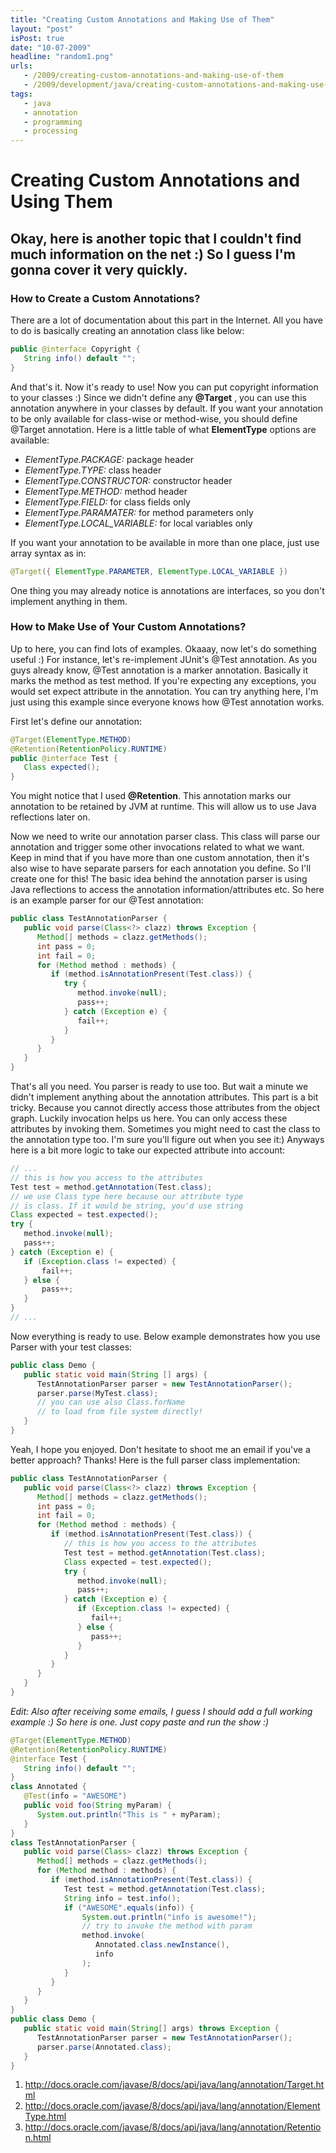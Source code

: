 ```yaml
---
title: "Creating Custom Annotations and Making Use of Them"
layout: "post"
isPost: true
date: "10-07-2009"
headline: "random1.png"
urls:
   - /2009/creating-custom-annotations-and-making-use-of-them
   - /2009/development/java/creating-custom-annotations-and-making-use-of-them
tags:
   - java
   - annotation
   - programming
   - processing
---
```


# Creating Custom Annotations and Using Them

## Okay, here is another topic that I couldn't find much information on the net :) So I guess I'm gonna cover it very quickly.

### How to Create a Custom Annotations?

There are a lot of documentation about this part in the Internet. All you have to do is basically creating an annotation class like below:

```java
public @interface Copyright {
   String info() default "";
}
```

And that's it. Now it's ready to use! Now you can put copyright information to your classes :) Since we didn't define any **@Target** , you can use this annotation anywhere in your classes by default. If you want your annotation to be only available for class-wise or method-wise, you should define @Target annotation. Here is a little table of what **ElementType** options are available:

* *ElementType.PACKAGE:* package header
* *ElementType.TYPE:* class header
* *ElementType.CONSTRUCTOR:* constructor header
* *ElementType.METHOD:* method header
* *ElementType.FIELD:* for class fields only
* *ElementType.PARAMATER:* for method parameters only
* *ElementType.LOCAL_VARIABLE:* for local variables only

If you want your annotation to be available in more than one place, just use array syntax as in:

```java
@Target({ ElementType.PARAMETER, ElementType.LOCAL_VARIABLE })
```

One thing you may already notice is annotations are interfaces, so you don't implement anything in them.

### How to Make Use of Your Custom Annotations?

Up to here, you can find lots of examples. Okaaay, now let's do something useful :) For instance, let's re-implement JUnit's @Test annotation. As you guys already know, @Test annotation is a marker annotation. Basically it marks the method as test method. If you're expecting any exceptions, you would set expect attribute in the annotation. You can try anything here, I'm just using this example since everyone knows how @Test annotation works.

First let's define our annotation:

```java
@Target(ElementType.METHOD)
@Retention(RetentionPolicy.RUNTIME)
public @interface Test {
   Class expected();
}
```

You might notice that I used **@Retention**. This annotation marks our annotation to be retained by JVM at runtime. This will allow us to use Java reflections later on.

Now we need to write our annotation parser class. This class will parse our annotation and trigger some other invocations related to what we want. Keep in mind that if you have more than one custom annotation, then it's also wise to have separate parsers for each annotation you define. So I'll create one for this! The basic idea behind the annotation parser is using Java reflections to access the annotation information/attributes etc. So here is an example parser for our @Test annotation:

```java
public class TestAnnotationParser {
   public void parse(Class<?> clazz) throws Exception {
      Method[] methods = clazz.getMethods();
      int pass = 0;
      int fail = 0;
      for (Method method : methods) {
         if (method.isAnnotationPresent(Test.class)) {
            try {
               method.invoke(null);
               pass++;
            } catch (Exception e) {
               fail++;
            }
         }
      }
   }
}
```

That's all you need. You parser is ready to use too. But wait a minute we didn't implement anything about the annotation attributes. This part is a bit tricky. Because you cannot directly access those attributes from the object graph. Luckily invocation helps us here. You can only access these attributes by invoking them. Sometimes you might need to cast the class to the annotation type too. I'm sure you'll figure out when you see it:) Anyways here is a bit more logic to take our expected attribute into account:

```java
// ...
// this is how you access to the attributes
Test test = method.getAnnotation(Test.class);
// we use Class type here because our attribute type
// is class. If it would be string, you'd use string
Class expected = test.expected();
try {
   method.invoke(null);
   pass++;
} catch (Exception e) {
   if (Exception.class != expected) {
       fail++;
   } else {
       pass++;
   }
}
// ...
```

Now everything is ready to use. Below example demonstrates how you use Parser with your test classes:

```java
public class Demo {
   public static void main(String [] args) {
      TestAnnotationParser parser = new TestAnnotationParser();
      parser.parse(MyTest.class);
      // you can use also Class.forName
      // to load from file system directly!
   }
}
```

Yeah, I hope you enjoyed. Don't hesitate to shoot me an email if you've a better approach? Thanks! Here is the full parser class implementation:

```java
public class TestAnnotationParser {
   public void parse(Class<?> clazz) throws Exception {
      Method[] methods = clazz.getMethods();
      int pass = 0;
      int fail = 0;
      for (Method method : methods) {
         if (method.isAnnotationPresent(Test.class)) {
            // this is how you access to the attributes
            Test test = method.getAnnotation(Test.class);
            Class expected = test.expected();
            try {
               method.invoke(null);
               pass++;
            } catch (Exception e) {
               if (Exception.class != expected) {
                  fail++;
               } else {
                  pass++;
               }
            }
         }
      }
   }
}
```

*Edit: Also after receiving some emails, I guess I should add a full working example :) So here is one. Just copy paste and run the show :)*

```java
@Target(ElementType.METHOD)
@Retention(RetentionPolicy.RUNTIME)
@interface Test {
   String info() default "";
}
class Annotated {
   @Test(info = "AWESOME")
   public void foo(String myParam) {
      System.out.println("This is " + myParam);
   }
}
class TestAnnotationParser {
   public void parse(Class> clazz) throws Exception {
      Method[] methods = clazz.getMethods();
      for (Method method : methods) {
         if (method.isAnnotationPresent(Test.class)) {
            Test test = method.getAnnotation(Test.class);
            String info = test.info();
            if ("AWESOME".equals(info)) {
                System.out.println("info is awesome!");
                // try to invoke the method with param
                method.invoke(
                   Annotated.class.newInstance(),
                   info
                );
            }
         }
      }
   }
}
public class Demo {
   public static void main(String[] args) throws Exception {
      TestAnnotationParser parser = new TestAnnotationParser();
      parser.parse(Annotated.class);
   }
}
```

1. http://docs.oracle.com/javase/8/docs/api/java/lang/annotation/Target.html
1. http://docs.oracle.com/javase/8/docs/api/java/lang/annotation/ElementType.html
1. http://docs.oracle.com/javase/8/docs/api/java/lang/annotation/Retention.html
